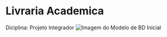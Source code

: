# Livraria Academica 
Diciplina: Projeto Integrador
![Imagem do Modelo de BD Inicial](https://drive.google.com/file/d/1i3hukiD2PM7FpKiODcwa5CkCi6GAutDT/view?usp=sharing)
